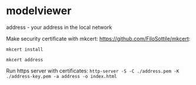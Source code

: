 # modelviewer
address - your address in the local network

Make security certificate with mkcert: https://github.com/FiloSottile/mkcert:

`mkcert install`

`mkcert address`

Run https server with certificates:
`http-server -S -C ./address.pem -K ./address-key.pem -a address -o index.html`
